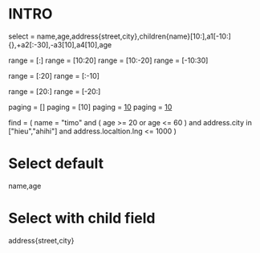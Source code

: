 # INTRO
select = name,age,address{street,city},children{name}[10:],a1[-10:]{},+a2[:-30],-a3[10],a4[10],age

range = [:]
range = [10:20]
range = [10:-20]
range = [-10:30]

range = [:20]
range = [:-10]

range = [20:]
range = [-20:]

paging = []
paging = [10]
paging = [10]()
paging = [10](1)

find = ( name = "timo" and ( age >= 20 or age <= 60 ) and address.city in ["hieu","ahihi"] and address.localtion.lng <= 1000 )

# Select default

name,age

# Select with child field

address{street,city}